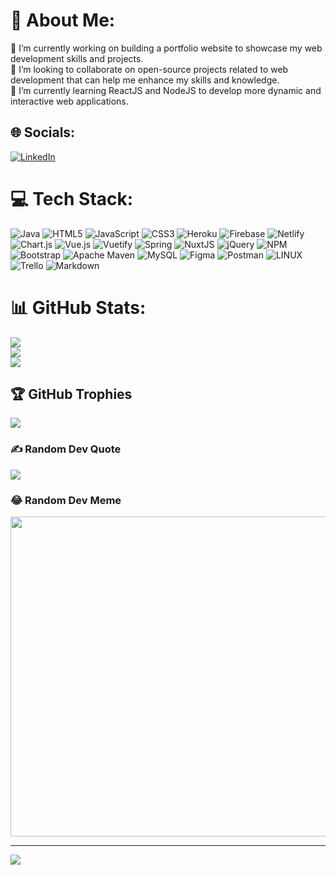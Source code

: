 # 💫 About Me:
🔭 I’m currently working on building a portfolio website to showcase my web development skills and projects.<br>👯 I’m looking to collaborate on open-source projects related to web development that can help me enhance my skills and knowledge.<br>🌱 I’m currently learning ReactJS and NodeJS to develop more dynamic and interactive web applications.<br>


## 🌐 Socials:
[![LinkedIn](https://img.shields.io/badge/LinkedIn-%230077B5.svg?logo=linkedin&logoColor=white)](https://linkedin.com/in/linkedin.com/in/phamlekimngan) 

# 💻 Tech Stack:
![Java](https://img.shields.io/badge/java-%23ED8B00.svg?style=flat-square&logo=java&logoColor=white) ![HTML5](https://img.shields.io/badge/html5-%23E34F26.svg?style=flat-square&logo=html5&logoColor=white) ![JavaScript](https://img.shields.io/badge/javascript-%23323330.svg?style=flat-square&logo=javascript&logoColor=%23F7DF1E) ![CSS3](https://img.shields.io/badge/css3-%231572B6.svg?style=flat-square&logo=css3&logoColor=white) ![Heroku](https://img.shields.io/badge/heroku-%23430098.svg?style=flat-square&logo=heroku&logoColor=white) ![Firebase](https://img.shields.io/badge/firebase-%23039BE5.svg?style=flat-square&logo=firebase) ![Netlify](https://img.shields.io/badge/netlify-%23000000.svg?style=flat-square&logo=netlify&logoColor=#00C7B7) ![Chart.js](https://img.shields.io/badge/chart.js-F5788D.svg?style=flat-square&logo=chart.js&logoColor=white) ![Vue.js](https://img.shields.io/badge/vuejs-%2335495e.svg?style=flat-square&logo=vuedotjs&logoColor=%234FC08D) ![Vuetify](https://img.shields.io/badge/Vuetify-1867C0?style=flat-square&logo=vuetify&logoColor=AEDDFF) ![Spring](https://img.shields.io/badge/spring-%236DB33F.svg?style=flat-square&logo=spring&logoColor=white) ![NuxtJS](https://img.shields.io/badge/Nuxt-black?style=flat-square&logo=nuxt.js&logoColor=white) ![jQuery](https://img.shields.io/badge/jquery-%230769AD.svg?style=flat-square&logo=jquery&logoColor=white) ![NPM](https://img.shields.io/badge/NPM-%23000000.svg?style=flat-square&logo=npm&logoColor=white) ![Bootstrap](https://img.shields.io/badge/bootstrap-%23563D7C.svg?style=flat-square&logo=bootstrap&logoColor=white) ![Apache Maven](https://img.shields.io/badge/Apache%20Maven-C71A36?style=flat-square&logo=Apache%20Maven&logoColor=white) ![MySQL](https://img.shields.io/badge/mysql-%2300f.svg?style=flat-square&logo=mysql&logoColor=white) 	![Figma](https://img.shields.io/badge/figma-%23F24E1E.svg?style=flat-square&logo=figma&logoColor=white) ![Postman](https://img.shields.io/badge/Postman-FF6C37?style=flat-square&logo=postman&logoColor=white) ![LINUX](https://img.shields.io/badge/Linux-FCC624?style=flat-square&logo=linux&logoColor=black) ![Trello](https://img.shields.io/badge/Trello-%23026AA7.svg?style=flat-square&logo=Trello&logoColor=white) ![Markdown](https://img.shields.io/badge/markdown-%23000000.svg?style=flat-square&logo=markdown&logoColor=white)
# 📊 GitHub Stats:
![](https://github-readme-stats.vercel.app/api?username=nganchaoxin&theme=radical&hide_border=false&include_all_commits=true&count_private=true)<br/>
![](https://github-readme-streak-stats.herokuapp.com/?user=nganchaoxin&theme=radical&hide_border=false)<br/>
![](https://github-readme-stats.vercel.app/api/top-langs/?username=nganchaoxin&theme=radical&hide_border=false&include_all_commits=true&count_private=true&layout=compact)

## 🏆 GitHub Trophies
![](https://github-profile-trophy.vercel.app/?username=nganchaoxin&theme=radical&no-frame=false&no-bg=false&margin-w=4)

### ✍️ Random Dev Quote
![](https://quotes-github-readme.vercel.app/api?type=horizontal&theme=radical)

### 😂 Random Dev Meme
<img src="https://rm.up.railway.app/" width="512px"/>

---
[![](https://visitcount.itsvg.in/api?id=nganchaoxin&icon=6&color=7)](https://visitcount.itsvg.in)

<!-- Proudly created with GPRM ( https://gprm.itsvg.in ) -->
